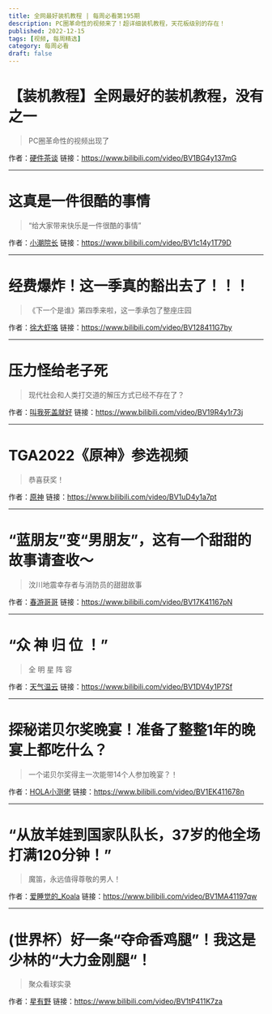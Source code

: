 ```yaml
---
title: 全网最好装机教程 | 每周必看第195期
description: PC圈革命性的视频来了！超详细装机教程，天花板级别的存在！
published: 2022-12-15
tags: [视频, 每周精选]
category: 每周必看
draft: false
---
```


# 【装机教程】全网最好的装机教程，没有之一
> PC圈革命性的视频出现了

作者：[硬件茶谈](https://space.bilibili.com/14871346)
链接：https://www.bilibili.com/video/BV1BG4y137mG

---

# 这真是一件很酷的事情
> “给大家带来快乐是一件很酷的事情”

作者：[小潮院长](https://space.bilibili.com/5970160)
链接：https://www.bilibili.com/video/BV1c14y1T79D

---

# 经费爆炸！这一季真的豁出去了！！！
> 《下一个是谁》第四季来啦，这一季承包了整座庄园

作者：[徐大虾咯](https://space.bilibili.com/13354765)
链接：https://www.bilibili.com/video/BV128411G7by

---

# 压力怪给老子死
> 现代社会和人类打交道的解压方式已经不存在了？

作者：[叫我死盖就好](https://space.bilibili.com/1241806378)
链接：https://www.bilibili.com/video/BV19R4y1r73j

---

# TGA2022《原神》参选视频
> 恭喜获奖！

作者：[原神](https://space.bilibili.com/401742377)
链接：https://www.bilibili.com/video/BV1uD4y1a7pt

---

# “蓝朋友”变“男朋友”，这有一个甜甜的故事请查收～
> 汶川地震幸存者与消防员的甜甜故事

作者：[春游哥哥](https://space.bilibili.com/591882474)
链接：https://www.bilibili.com/video/BV17K41167pN

---

# “众 神 归 位 ！”
> 全 明 星 阵 容

作者：[天气温云](https://space.bilibili.com/110371677)
链接：https://www.bilibili.com/video/BV1DV4y1P7Sf

---

# 探秘诺贝尔奖晚宴！准备了整整1年的晚宴上都吃什么？
> 一个诺贝尔奖得主一次能带14个人参加晚宴？！

作者：[HOLA小测佬](https://space.bilibili.com/406636263)
链接：https://www.bilibili.com/video/BV1EK411678n

---

# “从放羊娃到国家队队长，37岁的他全场打满120分钟！”
> 魔笛，永远值得尊敬的男人！

作者：[爱睡觉的_Koala](https://space.bilibili.com/43887712)
链接：https://www.bilibili.com/video/BV1MA41197qw

---

# (世界杯）好一条“夺命香鸡腿”！我这是少林的“大力金刚腿“！
> 聚众看球实录

作者：[星有野](https://space.bilibili.com/627888730)
链接：https://www.bilibili.com/video/BV1tP411K7za

